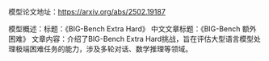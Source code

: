模型论文地址：https://arxiv.org/abs/2502.19187

模型概述：标题：《BIG-Bench Extra Hard》
中文文章标题：《BIG-Bench 额外困难》
文章内容：介绍了BIG-Bench Extra Hard挑战，旨在评估大型语言模型处理极端困难任务的能力，涉及多轮对话、数学推理等领域。

